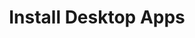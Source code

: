 ---
sidebar_position: 5
title: "Install Desktop Apps"
sidebar_label: "Install Desktop Apps"
description: "Deploy graphical applications in Debian platforms - install desktop software, manage application repositories, configure GUI applications, and enhance desktop functionality."
keywords:
  - "debian desktop applications"
  - "gui software installation"
  - "desktop software"
  - "graphical applications"
  - "application deployment"
tags:
  - debian
  - desktop-applications
  - gui-applications
  - software-installation
  - application-management
slug: /linux/debian/configuration/desktop-environment/install-desktop-apps
---